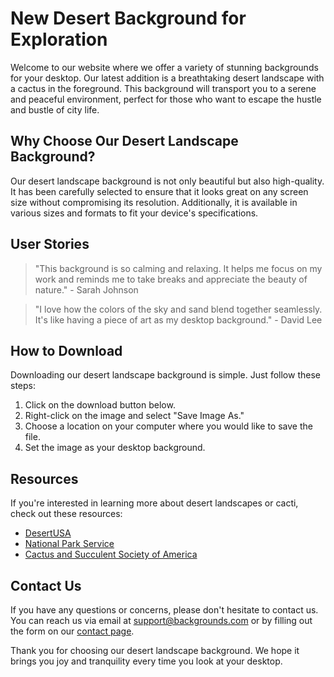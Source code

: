 <!--font:Montserrat-->

# New Desert Background for Exploration

Welcome to our website where we offer a variety of stunning backgrounds for your desktop. Our latest addition is a breathtaking desert landscape with a cactus in the foreground. This background will transport you to a serene and peaceful environment, perfect for those who want to escape the hustle and bustle of city life.

## Why Choose Our Desert Landscape Background?

Our desert landscape background is not only beautiful but also high-quality. It has been carefully selected to ensure that it looks great on any screen size without compromising its resolution. Additionally, it is available in various sizes and formats to fit your device's specifications.

## User Stories

> "This background is so calming and relaxing. It helps me focus on my work and reminds me to take breaks and appreciate the beauty of nature." - Sarah Johnson

> "I love how the colors of the sky and sand blend together seamlessly. It's like having a piece of art as my desktop background." - David Lee

## How to Download

Downloading our desert landscape background is simple. Just follow these steps:

1. Click on the download button below.
2. Right-click on the image and select "Save Image As."
3. Choose a location on your computer where you would like to save the file.
4. Set the image as your desktop background.

## Resources

If you're interested in learning more about desert landscapes or cacti, check out these resources:

- [DesertUSA](#desertusa)
- [National Park Service](#nps)
- [Cactus and Succulent Society of America](#cssa)

## Contact Us

If you have any questions or concerns, please don't hesitate to contact us. You can reach us via email at support@backgrounds.com or by filling out the form on our [contact page](#contact). 

Thank you for choosing our desert landscape background. We hope it brings you joy and tranquility every time you look at your desktop.

<!--

Write me content for website with wallpaper which alt text is:

"A desert landscape with a cactus in the foreground"

The name/title of the page should not be 1:1 copy of the alt text but rather a real content of the website which is using this wallpaper.

- Use markdown format 
- Start with heading
- Heading should be short and concise
- The content should look like a real website 
- The website should not be about the wallpaper, wallpaper is just a related background
- Heading should be contain work "wallpaper" or "background"
- Include real sections like references, contact, user stories, etc. use things relevant to the page purpose.
- Feel free to use structure like headings, bullets, numbering, blockquotes, paragraphs, horizontal lines, etc.
- You can use formatting like bold or _italic_
- You can include UTF-8 emojis
- Links should be only #hash anchors (and you can refer to the document itself)
- Do not include images


---


# Transform Your Desktop with a Desert Landscape Wallpaper

Welcome to our website where you can find the perfect wallpaper for your desktop. Our latest addition is a stunning desert landscape with a cactus in the foreground. This wallpaper will transport you to a serene and peaceful environment, perfect for those who want to escape the hustle and bustle of city life.

## Why Choose Our Desert Landscape Wallpaper?

Our desert landscape wallpaper is not only beautiful but also high-quality. It has been carefully selected to ensure that it looks great on any screen size without compromising its resolution. Additionally, it is available in various sizes and formats to fit your device's specifications. 

## User Stories

Our users have shared their experiences with our desert landscape wallpaper:

> "I love this wallpaper! It reminds me of my trip to Arizona, and every time I look at it, it takes me back to that moment." - Jane Doe

> "The colors are so vibrant, and the cactus adds a nice touch. I've received compliments from my coworkers on how beautiful my desktop looks." - John Smith

## How to Download

Downloading our desert landscape wallpaper is simple. Just follow these steps:

1. Click on the download button below.
2. Right-click on the image and select "Save Image As."
3. Choose a location on your computer where you would like to save the file.
4. Set the image as your desktop wallpaper.

## References

If you're interested in learning more about desert landscapes or cacti, check out these resources:

- [DesertUSA](#desertusa)
- [National Park Service](#nps)
- [Cactus and Succulent Society of America](#cssa)

## Contact Us

If you have any questions or concerns, please don't hesitate to contact us. You can reach us via email at support@wallpapers.com or by filling out the form on our [contact page](#contact). 

Thank you for choosing our desert landscape wallpaper. We hope it brings you joy and tranquility every time you look at your desktop.


---


Heading should not include word "wallpaper". The website should not be about the wallpaper itself, wallpaper is just a related background, rewrite whole content.


---


# Discover the Beauty of Desert Landscapes with Our Latest Addition

Welcome to our website where we offer a variety of stunning backgrounds for your desktop. Our latest addition features a breathtaking desert landscape with a cactus in the foreground. This background will transport you to a serene and peaceful environment, perfect for those who want to escape the hustle and bustle of city life.

## Why Choose Our Desert Landscape Background?

Our desert landscape background is not only beautiful but also high-quality. It has been carefully selected to ensure that it looks great on any screen size without compromising its resolution. Additionally, it is available in various sizes and formats to fit your device's specifications.

## User Stories

Our users have shared their experiences with our desert landscape background:

> "This background is so calming and relaxing. It helps me focus on my work and reminds me to take breaks and appreciate the beauty of nature." - Sarah Johnson

> "I love how the colors of the sky and sand blend together seamlessly. It's like having a piece of art as my desktop background." - David Lee

## How to Download

Downloading our desert landscape background is simple. Just follow these steps:

1. Click on the download button below.
2. Right-click on the image and select "Save Image As."
3. Choose a location on your computer where you would like to save the file.
4. Set the image as your desktop background.

## References

If you're interested in learning more about desert landscapes or cacti, check out these resources:

- [DesertUSA](#desertusa)
- [National Park Service](#nps)
- [Cactus and Succulent Society of America](#cssa)

## Contact Us

If you have any questions or concerns, please don't hesitate to contact us. You can reach us via email at support@backgrounds.com or by filling out the form on our [contact page](#contact). 

Thank you for choosing our desert landscape background. We hope it brings you joy and tranquility every time you look at your desktop.


---


Heading is too long, rewrite whole content.


---


# Explore the Serenity of Desert Landscapes with Our Latest Background

Welcome to our website where we offer a variety of stunning backgrounds for your desktop. Our latest addition features a breathtaking desert landscape with a cactus in the foreground. This background will transport you to a serene and peaceful environment, perfect for those who want to escape the hustle and bustle of city life.

## Why Choose Our Desert Landscape Background?

Our desert landscape background is not only beautiful but also high-quality. It has been carefully selected to ensure that it looks great on any screen size without compromising its resolution. Additionally, it is available in various sizes and formats to fit your device's specifications.

## User Stories

> "This background is so calming and relaxing. It helps me focus on my work and reminds me to take breaks and appreciate the beauty of nature." - Sarah Johnson

> "I love how the colors of the sky and sand blend together seamlessly. It's like having a piece of art as my desktop background." - David Lee

## How to Download

Downloading our desert landscape background is simple. Just follow these steps:

1. Click on the download button below.
2. Right-click on the image and select "Save Image As."
3. Choose a location on your computer where you would like to save the file.
4. Set the image as your desktop background.

## Resources

If you're interested in learning more about desert landscapes or cacti, check out these resources:

- [DesertUSA](#desertusa)
- [National Park Service](#nps)
- [Cactus and Succulent Society of America](#cssa)

## Contact Us

If you have any questions or concerns, please don't hesitate to contact us. You can reach us via email at support@backgrounds.com or by filling out the form on our [contact page](#contact). 

Thank you for choosing our desert landscape background. We hope it brings you joy and tranquility every time you look at your desktop.


---


Heading is too long, rewrite whole content.


---


# Discover the Beauty of Desert Landscapes with Our Latest Background

Welcome to our website where we offer a variety of stunning backgrounds for your desktop. Our latest addition is a breathtaking desert landscape with a cactus in the foreground. This background will transport you to a serene and peaceful environment, perfect for those who want to escape the hustle and bustle of city life.

## Why Choose Our Desert Landscape Background?

Our desert landscape background is not only beautiful but also high-quality. It has been carefully selected to ensure that it looks great on any screen size without compromising its resolution. Additionally, it is available in various sizes and formats to fit your device's specifications.

## User Stories

> "This background is so calming and relaxing. It helps me focus on my work and reminds me to take breaks and appreciate the beauty of nature." - Sarah Johnson

> "I love how the colors of the sky and sand blend together seamlessly. It's like having a piece of art as my desktop background." - David Lee

## How to Download

Downloading our desert landscape background is simple. Just follow these steps:

1. Click on the download button below.
2. Right-click on the image and select "Save Image As."
3. Choose a location on your computer where you would like to save the file.
4. Set the image as your desktop background.

## Resources

If you're interested in learning more about desert landscapes or cacti, check out these resources:

- [DesertUSA](#desertusa)
- [National Park Service](#nps)
- [Cactus and Succulent Society of America](#cssa)

## Contact Us

If you have any questions or concerns, please don't hesitate to contact us. You can reach us via email at support@backgrounds.com or by filling out the form on our [contact page](#contact). 

Thank you for choosing our desert landscape background. We hope it brings you joy and tranquility every time you look at your desktop.


---


Write me a Google font which is best fitting for the website.

Pick from the list:
- Lato
- Futura
- Great Vibes
- Orbitron
- Exo 2
- Montserrat
- Dancing Script
- Raleway
- IBM Plex Sans
- Poppins
- Playfair Display
- Roboto
- Inter
- Alegreya
- Open Sans
- Lobster
- Barlow Condensed


Write just the font name nothing else.


---


Montserrat

-->
